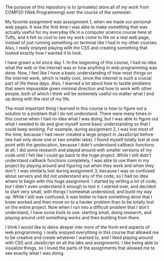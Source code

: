 The purpose of this repository is to (privately) store all of my work from COMP20 (Web Programming) over the course of the semester.

My favorite assignment was asssignment 1, when we made our personal web pages. It was the first time I was able to make something that was actually useful for my everyday life in a computer science course here at Tufts, and it felt so cool to see my work come to life on a real web page, instead of just running something on terminal like I had in my other courses. Also, I really enjoyed playing with the CSS and creating something that looked exactly how I wanted it to look.

I have grown a lot since day 1. In the beginning of this course, I had no idea what the web or the internet was or how anything in web programming was done. Now, I feel like I have a basic understanding of how most things on the internet work, which is really cool, since the internet is such a crucial part of life these days. Also, I learned a lot about how to tackle problems that seem impossible given minimal direction and how to work with other people, both of which I think will be extremely useful no matter what I end up doing with the rest of my life.

The most important thing I learned in this course is how to figure out a solution to a problem that I do not understand. There were many times in this course when I had no idea what I was doing, but I was able to figure out what I needed to do and give myself some basic understanding so that I could keep working. For example, during assignment 2, I was lost most of the time, because I had never created a large project in JavaScript before (we had only done one or two smaller labs). I found myself totally lost at one point with the geolocation, because I didn't understand callback functions at all. I did some research and played around with smaller versions of my code until I felt like I could go back to the huge project. While I still didn't understand callback functions completely, I was able to use them in my project by playing around and figuring out when they work and when they don't. I was similarly lost during assignment 3, because I was so confused about servers and did not understand any of the code, so I had no idea where to begin with this huge assignment. I started by writing a lot of code, but I didn't even understand it enough to test it. I started over, and decided to start very small, with things I somewhat understood, and build my way up. While I still was confused, it was better to have something done that I knew worked and then move on to a harder problem than to be totally lost on the entire project. Now when I run into a difficult problem that I don't understand, I have some tools to use: starting small, doing research, and playing around until something works and then building from there.

I think I would like to delve deeper into more of the front-end aspects of web programming. I really enjoyed everything in this course that allowed me to be creative and create whatever I wanted to, and I liked playing around with CSS and JavaScript on all the labs and assignments. I like being able to visualize things, so I loved the parts of the assignments that allowed me to see exactly what I was doing.
